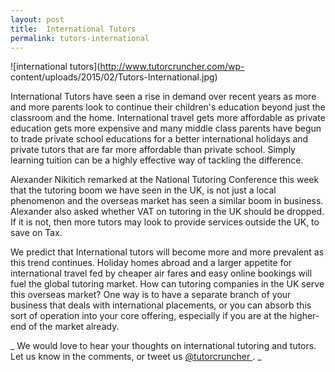 ```yaml
---
layout: post
title:  International Tutors
permalink: tutors-international
---
```

![international tutors](http://www.tutorcruncher.com/wp-
content/uploads/2015/02/Tutors-International.jpg)

International Tutors have seen a rise in demand over recent years as more and
more parents look to continue their children's education beyond just the
classroom and the home. International travel gets more affordable as private
education gets more expensive and many middle class parents have begun to
trade private school educations for a better international holidays and
private tutors that are far more affordable than private school. Simply
learning tuition can be a highly effective way of tackling the difference.

Alexander Nikitich remarked at the National Tutoring Conference this week that
the tutoring boom we have seen in the UK, is not just a local phenomenon and
the overseas market has seen a similar boom in business. Alexander also asked
whether VAT on tutoring in the UK should be dropped. If it is not, then more
tutors may look to provide services outside the UK, to save on Tax.

We predict that International tutors will become more and more prevalent as
this trend continues. Holiday homes abroad and a larger appetite for
international travel fed by cheaper air fares and easy online bookings will
fuel the global tutoring market. How can tutoring companies in the UK serve
this overseas market? One way is to have a separate branch of your business
that deals with international placements, or you can absorb this sort of
operation into your core offering, especially if you are at the higher-end of
the market already.

_ We would love to hear your thoughts on international tutoring and tutors.
Let us know in the comments, or tweet us [ @tutorcruncher
](https://twitter.com/tutorcruncher) . _
